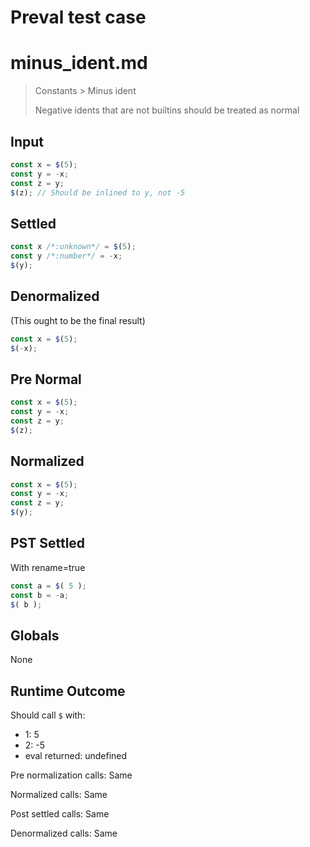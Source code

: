 # Preval test case

# minus_ident.md

> Constants > Minus ident
>
> Negative idents that are not builtins should be treated as normal

## Input

`````js filename=intro
const x = $(5);
const y = -x;
const z = y;
$(z); // Should be inlined to y, not -5
`````

## Settled


`````js filename=intro
const x /*:unknown*/ = $(5);
const y /*:number*/ = -x;
$(y);
`````

## Denormalized
(This ought to be the final result)

`````js filename=intro
const x = $(5);
$(-x);
`````

## Pre Normal


`````js filename=intro
const x = $(5);
const y = -x;
const z = y;
$(z);
`````

## Normalized


`````js filename=intro
const x = $(5);
const y = -x;
const z = y;
$(y);
`````

## PST Settled
With rename=true

`````js filename=intro
const a = $( 5 );
const b = -a;
$( b );
`````

## Globals

None

## Runtime Outcome

Should call `$` with:
 - 1: 5
 - 2: -5
 - eval returned: undefined

Pre normalization calls: Same

Normalized calls: Same

Post settled calls: Same

Denormalized calls: Same
